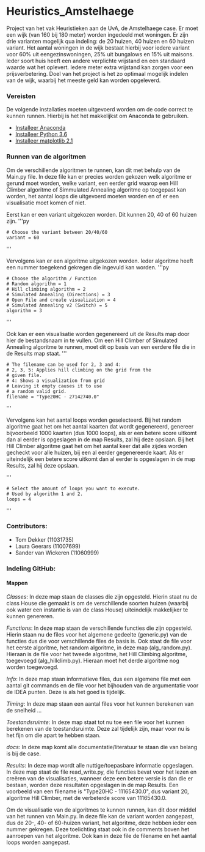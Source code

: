 # Heuristics_Amstelhaege
Project van het vak Heuristieken aan de UvA, de Amstelhaege case. Er moet een wijk (van 160 bij 180 meter) worden ingedeeld met woningen. Er zijn drie varianten mogelijk qua indeling: de 20 huizen, 40 huizen en 60 huizen variant. Het aantal woningen in de wijk bestaat hierbij voor iedere variant voor 60% uit eengezinswoningen, 25% uit bungalows en 15% uit maisons.  Ieder soort huis heeft een andere verplichte vrijstand en een standaard waarde wat het oplevert. Iedere meter extra vrijstand kan zorgen voor een prijsverbetering. Doel van het project is het zo optimaal mogelijk indelen van de wijk, waarbij het meeste geld kan worden opgeleverd.

### Vereisten
De volgende installaties moeten uitgevoerd worden om de code correct te kunnen runnen. 
Hierbij is het het makkelijkst om Anaconda te gebruiken.
- [Installeer Anaconda](https://conda.io/docs/user-guide/install/index.html)
- [Installeer Python 3.6](https://www.python.org/downloads/release/python-360/)
- [Installeer matplotlib 2.1](https://matplotlib.org/2.1.0/users/installing.html)

### Runnen van de algoritmen
Om de verschillende algoritmen te runnen, kan dit met behulp van de Main.py file. In deze file kan er precies worden gekozen welk algoritme er gerund moet worden, welke variant, een eerder grid waarop een Hill Climber algoritme of Simmulated Annealing algoritme op toegepast kan worden, het aantal loops die uitgevoerd moeten worden en of er een visualisatie moet komen of niet.

Eerst kan er een variant uitgekozen worden. Dit kunnen 20, 40 of 60 huizen zijn.
'''py

	# Choose the variant between 20/40/60
	variant = 60
'''

Vervolgens kan er een algoritme uitgekozen worden. Ieder algoritme heeft een nummer toegekend gekregen die ingevuld kan worden.
'''py

	# Choose the algorithm / Function
	# Random algorithm = 1
	# Hill climbing algorithm = 2
	# Simulated Annealing (Directions) = 3
	# Open File and create visualization = 4
	# Simulated Annealing v2 (Switch) = 5
	algorithm = 3
'''

Ook kan er een visualisatie worden gegenereerd uit de Results map door hier de bestandsnaam in te vullen. Om een Hill Climber
of Simulated Annealing algoritme te runnen, moet dit op basis van een eerdere file die in de Results map staat. 
'''

	# The filename can be used for 2, 3 and 4:
	# 2, 3, 5: Applies hill climbing on the grid from the 
	# given file.
	# 4: Shows a visualization from grid
	# Leaving it empty causes it to use
	# a random valid grid.
	filename = "Type20HC - 27142740.0"

'''

Vervolgens kan het aantal loops worden geselecteerd. Bij het random algoritme gaat het om het aantal kaarten dat wordt gegenereerd, genereer bijvoorbeeld 1000 kaarten (dus 1000 loops), als er een betere score uitkomt dan al eerder is opgeslagen in de map Results, zal hij deze opslaan. 
Bij het Hill Climber algoritme gaat het om het aantal keer dat alle zijdes worden gecheckt voor alle huizen, bij een al eerder gegenereerde kaart. Als er uiteindelijk een betere score uitkomt dan al eerder is opgeslagen in de map Results, zal hij deze opslaan.


'''

	# Select the amount of loops you want to execute.
	# Used by algorithm 1 and 2.
	loops = 4
'''	


### Contributors:
- Tom Dekker (11031735)
- Laura Geerars (11007699)
- Sander van Wickeren (11060999)



### Indeling GitHub:
#### Mappen
_Classes_: In deze map staan de classes die zijn opgesteld. Hierin staat nu de class House die gemaakt is om de verschillende soorten huizen (waarbij ook water een instantie is van de class House) uiteindelijk makkelijker te kunnen genereren.

_Functions_: In deze map staan de verschillende functies die zijn opgesteld. Hierin staan nu de files voor het algemene gedeelte (generic.py) van de functies dus die voor verschillende files de basis is. Ook staat de file voor het eerste algoritme, het random algoritme, in deze map (alg_random.py). Hieraan is de file voor het tweede algoritme, het Hill Climbing algoritme, toegevoegd (alg_hillclimb.py). Hieraan moet het derde algoritme nog worden toegevoegd. 

_Info_: In deze map staan informatieve files, dus een algemene file met een aantal git commands en de file voor het bijhouden van de argumentatie voor de IDEA punten. Deze is als het goed is tijdelijk.

_Timing_: In deze map staan een aantal files voor het kunnen berekenen van de snelheid ...

_Toestandsruimte_: In deze map staat tot nu toe een file voor het kunnen berekenen van de toestandsruimte. Deze zal tijdelijk zijn, maar voor nu is het fijn om die apart te hebben staan.

_docs_: In deze map komt alle documentatie/literatuur te staan die van belang is bij de case. 

_Results_: In deze map wordt alle nuttige/toepasbare informatie opgeslagen. In deze map staat de file read_write.py, die functies bevat voor het lezen en creëren van de visualisaties, wanneer deze een betere versie is dan die er bestaan, worden deze resultaten opgeslagen in de map Results. Een voorbeeld van een filename is "Type20HC - 11165430.0", dus variant 20, algoritme Hill Climber, met de verbeterde score van 11165430.0. 

Om de visualisatie van de algoritmes te kunnen runnen, kan dit door middel van het runnen van Main.py. In deze file kan de variant worden aangepast, dus de 20-, 40- of 60-huizen variant, het algoritme, deze hebben ieder een nummer gekregen. Deze toelichting staat ook in de comments boven het aanroepen van het algoritme. Ook kan in deze file de filename en het aantal loops worden aangepast. 


